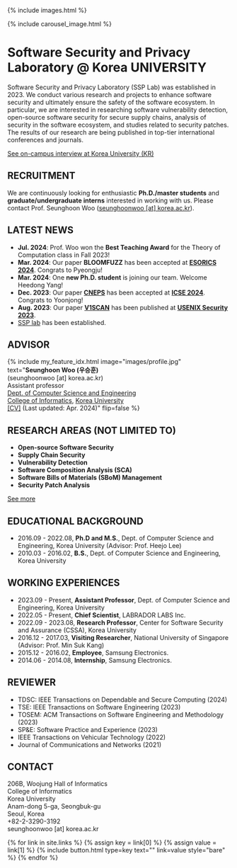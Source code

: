 ---
---

{% include images.html %}

{% include carousel_image.html %}

# Software Security and Privacy Laboratory @ Korea UNIVERSITY

Software Security and Privacy Laboratory (SSP Lab) was established in 2023. We conduct various research and projects to enhance software security and ultimately ensure the safety of the software ecosystem. In particular, we are interested in researching software vulnerability detection, open-source software security for secure supply chains, analysis of security in the software ecosystem, and studies related to security patches. The results of our research are being published in top-tier international conferences and journals.

[See on-campus interview at Korea University (KR)](https://blog.naver.com/kumpij/223251918874)

## RECRUITMENT

We are continuously looking for enthusiastic **Ph.D./master students** and **graduate/undergraduate interns** interested in working with us. Please contact Prof. Seunghoon Woo (<U>seunghoonwoo [at] korea.ac.kr</U>).

## LATEST NEWS

* **Jul. 2024**: Prof. Woo won the **Best Teaching Award** for the Theory of Computation class in Fall 2023!
* **Mar. 2024**: Our paper **BLOOMFUZZ** has been accepted at **[ESORICS 2024](https://esorics2024.org/)**. Congrats to Pyeongju!
* **Mar. 2024**: One **new Ph.D. student** is joining our team. Welcome Heedong Yang!
* **Dec. 2023**: Our paper **[CNEPS](/assets/papers/ICSE24.pdf)** has been accepted at **[ICSE 2024](https://conf.researchr.org/home/icse-2024)**. Congrats to Yoonjong!
* **Aug. 2023**: Our paper **[V1SCAN](/assets/papers/SECURITY23.pdf)** has been published at **[USENIX Security 2023](https://www.usenix.org/conference/usenixsecurity23)**.
* <U>SSP lab</U> has been established.

## ADVISOR

{%
  include my_feature_idx.html
  image="images/profile.jpg"
  text="**Seunghoon Woo (우승훈)**<br>(seunghoonwoo [at] korea.ac.kr)<br>Assistant professor<br>[Dept. of Computer Science and Engineering](https://cs.korea.ac.kr/)<br>[College of Informatics](https://info.korea.ac.kr/), [Korea University](https://www.korea.ac.kr/)<br>[[CV]](/assets/CV(20240401).pdf) (Last updated: Apr. 2024)"
  flip=false
%}

## RESEARCH AREAS (NOT LIMITED TO)

* **Open-source Software Security**
* **Supply Chain Security**
* **Vulnerability Detection**
* **Software Composition Analysis (SCA)**
* **Software Bills of Materials (SBoM) Management**
* **Security Patch Analysis**

[See more](/research)

## EDUCATIONAL BACKGROUND

* 2016.09 - 2022.08, **Ph.D and M.S.**, Dept. of Computer Science and Engineering, Korea University (Advisor: Prof. Heejo Lee)
* 2010.03 - 2016.02, **B.S.**, Dept. of Computer Science and Engineering, Korea University

## WORKING EXPERIENCES

* 2023.09 - Present, **Assistant Professor**, Dept. of Computer Science and Engineering, Korea University
* 2022.05 - Present, **Chief Scientist**, LABRADOR LABS Inc.
* 2022.09 - 2023.08, **Research Professor**, Center for Software Security and Assurance (CSSA), Korea University
* 2016.12 - 2017.03, **Visiting Researcher**, National University of Singapore (Advisor: Prof. Min Suk Kang)
* 2015.12 - 2016.02, **Employee**, Samsung Electronics.
* 2014.06 - 2014.08, **Internship**, Samsung Electronics.

## REVIEWER

* TDSC: IEEE Transactions on Dependable and Secure Computing (2024)
* TSE: IEEE Transactions on Software Engineering (2023)
* TOSEM: ACM Transactions on Software Engineering and Methodology (2023)
* SP&E: Software Practice and Experience (2023)
* IEEE Transactions on Vehicular Technology (2022)
* Journal of Communications and Networks (2021)

## CONTACT

<i class="fa-solid fa-home"></i> 206B, Woojung Hall of Informatics<br>
College of Informatics<br>
Korea University<br>
Anam-dong 5-ga, Seongbuk-gu<br>
Seoul, Korea<br>
<i class="fa-solid fa-phone"></i> +82-2-3290-3192<br>
<i class="fa-solid fa-envelope"></i> seunghoonwoo [at] korea.ac.kr

{% for link in site.links %}
    {% assign key = link[0] %}
    {% assign value = link[1] %}
    {% include button.html type=key text="" link=value style="bare" %}
{% endfor %}
